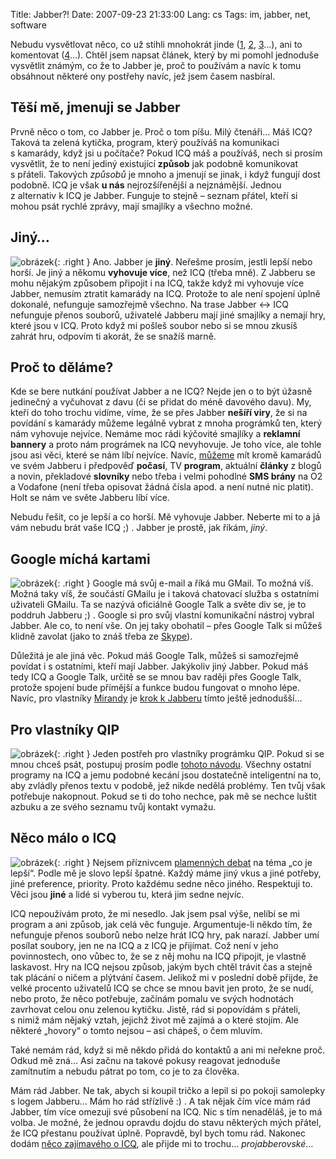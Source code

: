 Title: Jabber?!
Date: 2007-09-23 21:33:00
Lang: cs
Tags: im, jabber, net, software

Nebudu vysvětlovat něco, co už stihli mnohokrát jinde ([1](http://www.jabber.cz/), [2](http://www.jabbim.cz/), [3](http://cs.wikipedia.org/wiki/Jabber)…), ani to komentovat ([4](http://blog.kraja.net/?text=77-jabber-proc-ho-mam-radsi-nez-icq)…). Chtěl jsem napsat článek, který by mi pomohl jednoduše vysvětlit známým, co že to Jabber je, proč to používám a navíc k tomu obsáhnout některé ony postřehy navíc, jež jsem časem nasbíral.

## Těší mě, jmenuji se Jabber

Prvně něco o tom, co Jabber je. Proč o tom píšu. Milý čtenáři… Máš ICQ? Taková ta zelená kytička, program, který používáš na komunikaci s kamarády, když jsi u počítače? Pokud ICQ máš a používáš, nech si prosím vysvětlit, že to není jediný existující **způsob** jak podobně komunikovat s přáteli. Takových *způsobů* je mnoho a jmenují se jinak, i když fungují dost podobně. ICQ je však **u nás** nejrozšířenější a nejznámější. Jednou z alternativ k ICQ je Jabber. Funguje to stejně – seznam přátel, kteří si mohou psát rychlé zprávy, mají smajlíky a všechno možné.

## Jiný…

![obrázek]({static}/images/6.jpg){: .right } Ano. Jabber je **jiný**. Neřešme prosím, jestli lepší nebo horší. Je jiný a někomu **vyhovuje více**, než ICQ (třeba mně). Z Jabberu se mohu nějakým způsobem připojit i na ICQ, takže když mi vyhovuje více Jabber, nemusím ztratit kamarády na ICQ. Protože to ale není spojení úplně dokonalé, nefunguje samozřejmě všechno. Na trase Jabber ↔ ICQ nefunguje přenos souborů, uživatelé Jabberu mají jiné smajlíky a nemají hry, které jsou v ICQ. Proto když mi pošleš soubor nebo si se mnou zkusíš zahrát hru, odpovím ti akorát, že se snažíš marně.

## Proč to děláme?

Kde se bere nutkání používat Jabber a ne ICQ? Nejde jen o to být úžasně jedinečný a vyčuhovat z davu (či se přidat do méně davového davu). My, kteří do toho trochu vidíme, víme, že se přes Jabber **nešíří viry**, že si na povídání s kamarády můžeme legálně vybrat z mnoha prográmků ten, který nám vyhovuje nejvíce. Nemáme moc rádi kýčovité smajlíky a **reklamní bannery** a proto nám prográmek na ICQ nevyhovuje. Je toho více, ale tohle jsou asi věci, které se nám líbí nejvíce. Navíc, [můžeme](http://www.jabbim.cz/services-trans-my.html) mít kromě kamarádů ve svém Jabberu i předpověď **počasí**, TV **program**, aktuální **články** z blogů a novin, překladové **slovníky** nebo třeba i velmi pohodlné **SMS brány** na O2 a Vodafone (není třeba opisovat žádná čísla apod. a není nutné nic platit). Holt se nám ve světe Jabberu líbí více.

Nebudu řešit, co je lepší a co horší. Mě vyhovuje Jabber. Neberte mi to a já vám nebudu brát vaše ICQ ;) . Jabber je prostě, jak říkám, *jiný*.

## Google míchá kartami

![obrázek]({static}/images/7.jpg){: .right } Google má svůj e-mail a říká mu GMail. To možná víš. Možná taky víš, že součástí GMailu je i taková chatovací služba s ostatními uživateli GMailu. Ta se nazývá oficiálně Google Talk a světe div se, je to poddruh Jabberu ;) . Google si pro svůj vlastní komunikační nástroj vybral Jabber. Ale co, to není vše. On jej taky obohatil – přes Google Talk si můžeš klidně zavolat (jako to znáš třeba ze [Skype](http://skype.com/intl/cs/)).

Důležitá je ale jiná věc. Pokud máš Google Talk, můžeš si samozřejmě povídat i s ostatními, kteří mají Jabber. Jakýkoliv jiný Jabber. Pokud máš tedy ICQ a Google Talk, určitě se se mnou bav raději přes Google Talk, protože spojení bude přímější a funkce budou fungovat o mnoho lépe. Navíc, pro vlastníky [Mirandy](http://www.miranda.cz/) je [krok k Jabberu](http://www.google.com/support/talk/bin/answer.py?hl=en&answer=24885) tímto ještě jednodušší…

## Pro vlastníky QIP

![obrázek]({static}/images/8.jpg){: .right } Jeden postřeh pro vlastníky prográmku QIP. Pokud si se mnou chceš psát, postupuj prosím podle [tohoto návodu](http://www.jptuning.net/clanky/qip-a-znaky-z-azbuky-v-nekterych-klientech-118.html). Všechny ostatní programy na ICQ a jemu podobné kecání jsou dostatečně inteligentní na to, aby zvládly přenos textu v podobě, jež nikde nedělá problémy. Ten tvůj však potřebuje nakopnout. Pokud se ti do toho nechce, pak mě se nechce luštit azbuku a ze svého seznamu tvůj kontakt vymažu.

## Něco málo o ICQ

![obrázek]({static}/images/9.jpg){: .right } Nejsem příznivcem [plamenných debat](http://cs.wikipedia.org/wiki/Flame_war) na téma „co je lepší“. Podle mě je slovo lepší špatné. Každý máme jiný vkus a jiné potřeby, jiné preference, priority. Proto každému sedne něco jiného. Respektuji to. Věci jsou **jiné** a lidé si vyberou tu, která jim sedne nejvíc.

ICQ nepoužívám proto, že mi nesedlo. Jak jsem psal výše, nelíbí se mi program a ani způsob, jak celá věc funguje. Argumentuje-li někdo tím, že nefunguje přenos souborů nebo nelze hrát ICQ hry, pak narazí. Jabber umí posílat soubory, jen ne na ICQ a z ICQ je přijímat. Což není v jeho povinnostech, ono vůbec to, že se z něj mohu na ICQ připojit, je vlastně laskavost. Hry na ICQ nejsou způsob, jakým bych chtěl trávit čas a stejně tak plácání o ničem a plýtvání časem. Jelikož mi v poslední době přijde, že velké procento uživatelů ICQ se chce se mnou bavit jen proto, že se nudí, nebo proto, že něco potřebuje, začínám pomalu ve svých hodnotách zavrhovat celou onu zelenou kytičku. Jistě, rád si popovídám s přáteli, s nimiž mám nějaký vztah, jejichž život mě zajímá a o které stojím. Ale některé „hovory“ o tomto nejsou – asi chápeš, o čem mluvím.

Také nemám rád, když si mě někdo přidá do kontaktů a ani mi neřekne proč. Odkud mě zná… Asi začnu na takové pokusy reagovat jednoduše zamítnutím a nebudu pátrat po tom, co je to za člověka.

Mám rád Jabber. Ne tak, abych si koupil tričko a lepil si po pokoji samolepky s logem Jabberu… Mám ho rád střízlivě :) . A tak nějak čím více mám rád Jabber, tím více omezuji své působení na ICQ. Nic s tím nenaděláš, je to má volba. Je možné, že jednou opravdu dojdu do stavu některých mých přátel, že ICQ přestanu používat úplně. Popravdě, byl bych tomu rád. Nakonec dodám [něco zajímavého o ICQ](http://www.ddworld.cz/windows/icq-cesky-masochismus-v-im-instant-messagingu.html), ale přijde mi to trochu… *projabberovské*…
